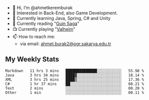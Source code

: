 - 👋 Hi, I’m @ahmetkeremburak
- 👀 Interested in Back-End, also Game Development.
- 🌱 Currently learning Java, Spring, C# and Unity
- :book: Currently reading "[Guin Saga](https://en.wikipedia.org/wiki/Guin_Saga)"
- :tv: Currently playing "[Valheim](https://www.valheimgame.com/)"
- 📫 How to reach me:  
  - via email: ahmet.burak2@ogr.sakarya.edu.tr
<!---
- 💞️ I’m looking to collaborate on ...
--->

<!---
ahmetkeremburak/ahmetkeremburak is a ✨ special ✨ repository because its `README.md` (this file) appears on your GitHub profile.
You can click the Preview link to take a look at your changes.
--->
## My Weekly Stats
<!--START_SECTION:waka-->

```text
Markdown   11 hrs 3 mins   ██████████████░░░░░░░░░░░   55.98 %
Java       3 hrs 34 mins   ████▓░░░░░░░░░░░░░░░░░░░░   18.14 %
XML        3 hrs 25 mins   ████▒░░░░░░░░░░░░░░░░░░░░   17.36 %
C#         1 hr 37 mins    ██░░░░░░░░░░░░░░░░░░░░░░░   08.21 %
Text       2 mins          ░░░░░░░░░░░░░░░░░░░░░░░░░   00.20 %
Other      1 min           ░░░░░░░░░░░░░░░░░░░░░░░░░   00.11 %
```

<!--END_SECTION:waka-->
